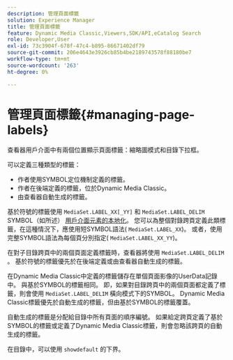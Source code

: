 ```yaml
---
description: 管理頁面標籤
solution: Experience Manager
title: 管理頁面標籤
feature: Dynamic Media Classic,Viewers,SDK/API,eCatalog Search
role: Developer,User
exl-id: 73c3904f-678f-47c4-b895-86671402df79
source-git-commit: 206e4643e3926cb85b4be2189743578f88180be7
workflow-type: tm+mt
source-wordcount: '263'
ht-degree: 0%

---
```


# 管理頁面標籤{#managing-page-labels}

查看器用戶介面中有兩個位置顯示頁面標籤：縮略圖模式和目錄下拉框。

可以定義三種類型的標籤：

* 作者使用SYMBOL定位機制定義的標籤。
* 作者在後端定義的標籤，位於Dynamic Media Classic。
* 由查看器自動生成的標籤。

基於符號的標籤使用 `MediaSet.LABEL_XX[_YY]` 和 `MediaSet.LABEL_DELIM` SYMBOL（如所述） [用戶介面元素的本地化](../../c-html5-s7-aem-asset-viewers/c-html5-20-ecatalog-viewer-about/c-html5-20-ecatalog-viewer-localization.md#concept-cbfc39344c494eb7b9f6a272cff0cc74)。 您可以為整個對錄跨頁定義此類標籤，在這種情況下，應使用短SYMBOL語法( `MediaSet.LABEL_XX`)。 或者，使用完整SYMBOL語法為每個頁分別指定( `MediaSet.LABEL_XX_YY`)。

在對子目錄跨頁中的兩個頁面定義標籤時，查看器將使用 `MediaSet.LABEL_DELIM` 。 基於符號的標籤優先於在後端定義或由查看器自動生成的標籤。

在Dynamic Media Classic中定義的標籤儲存在單個頁面影像的UserData記錄中。 與基於SYMBOL的標籤相同。 即，如果對目錄跨頁中的兩個頁面都定義了標籤，則會使用 `MediaSet.LABEL_DELIM` 橫向模式下的SYMBOL。 Dynamic Media Classic標籤優先於自動生成的標籤，但由基於SYMBOL的標籤覆蓋。

自動生成的標籤是分配給目錄中所有頁面的順序編號。 如果給定跨頁定義了基於SYMBOL的標籤或定義了Dynamic Media Classic標籤，則會忽略該跨頁的自動生成的標籤。

在目錄中，可以使用 `showdefault` 的下界。
